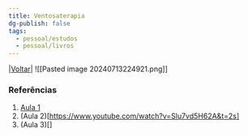 ```yaml
---
title: Ventosaterapia
dg-publish: false
tags:
  - pessoal/estudos
  - pessoal/livros
---
```

|[Voltar](index)|
![[Pasted image 20240713224921.png]]
### Referências
1. [Aula 1](https://www.youtube.com/watch?v=oU2bjy5zdiI)
2. (Aula 2)[https://www.youtube.com/watch?v=Slu7vd5H62A&t=2s]
3. (Aula 3)[]
  